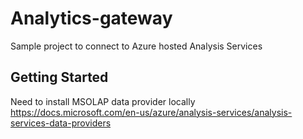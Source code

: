 # Analytics-gateway

Sample project to connect to Azure hosted Analysis Services

## Getting Started

Need to install MSOLAP data provider locally https://docs.microsoft.com/en-us/azure/analysis-services/analysis-services-data-providers
